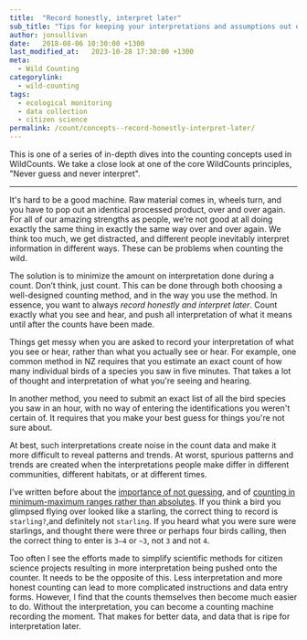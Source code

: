 ```yaml
---
title:  "Record honestly, interpret later"
sub_title: "Tips for keeping your interpretations and assumptions out of your wild counts. "
author: jonsullivan
date:   2018-08-06 10:30:00 +1300
last_modified_at:   2023-10-28 17:30:00 +1300
meta: 
  - Wild Counting
categorylink:
  - wild-counting
tags:
  - ecological monitoring
  - data collection
  - citizen science
permalink: /count/concepts--record-honestly-interpret-later/
---
```


<div class="well">
This is one of a series of in-depth dives into the counting concepts used in WildCounts. We take a close look at one of the core WildCounts principles, "Never guess and never interpret".
</div>

---

It's hard to be a good machine. Raw material comes in, wheels turn, and you have to pop out an identical processed product, over and over again. For all of our amazing strengths as people, we’re not good at all doing exactly the same thing in exactly the same way over and over again. We think too much, we get distracted, and different people inevitably interpret information in different ways. These can be problems when counting the wild.

The solution is to minimize the amount on interpretation done during a count. Don’t think, just count. This can be done through both choosing a well-designed counting method, and in the way you use the method. In essence, you want to always *record honestly and interpret later*. Count exactly what you see and hear, and push all interpretation of what it means until after the counts have been made. 

Things get messy when you are asked to record your interpretation of what you see or hear, rather than what you actually see or hear. For example, one common method in NZ requires that you estimate an exact count of how many individual birds of a species you saw in five minutes. That takes a lot of thought and interpretation of what you're seeing and hearing. 

In another method, you need to submit an exact list of all the bird species you saw in an hour, with no way of entering the identifications you weren't certain of. It requires that you make your best guess for things you're not sure about. 

At best, such interpretations create noise in the count data and make it more difficult to reveal patterns and trends. At worst, spurious patterns and trends are created when the interpretations people make differ in different communities, different habitats, or at different times.

I’ve written before about the [importance of not guessing](../concepts--your-friend-the-question-mark), and of [counting in minimum-maximum ranges rather than absolutes](../concepts--Why-40-to-60-is-better-than-50). If you think a bird you glimpsed flying over looked like a starling, the correct thing to record is `starling?`,and definitely not `starling`. If you heard what you were sure were starlings, and thought there were three or perhaps four birds calling, then the correct thing to enter is `3–4` or `~3`, not `3` and not `4`.

Too often I see the efforts made to simplify scientific methods for citizen science projects resulting in more interpretation being pushed onto the counter. It needs to be the opposite of this. Less interpretation and more honest counting can lead to more complicated instructions and data entry forms. However, I find that the counts themselves then become much easier to do. Without the  interpretation, you can become a counting machine recording the moment. That makes for better data, and data that is ripe for interpretation later.

